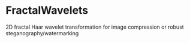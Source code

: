 FractalWavelets
===============

2D fractal Haar wavelet transformation for image compression or robust steganography/watermarking
